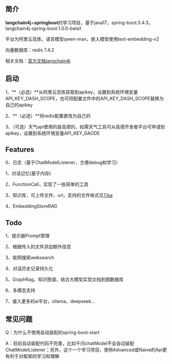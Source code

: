 

## 简介

**langchain4j**+**springboot**的学习项目，基于java17，spring-boot:3.4.3，langchain4j-spring-boot:1.0.0-beta1

平台为阿里云百炼，语言模型qwen-max，嵌入模型使用text-embedding-v2

向量数据库：redis 7.4.2

相关文档：[官方文档langchain4j](https://docs.langchain4j.dev/get-started)

## 启动

1、**（必选）**从阿里云百炼获取到apikey，设置到系统环境变量API_KEY_DASH_SCOPE，也可将配置文件中的API_KEY_DASH_SCOPE替换为自己的apikey

2、**（必选）**将redis配置更改为自己的

3、（可选）天气api使用的是高德的，如需天气工具可从高德开发者平台可申请到apikey，设置到系统环境变量API_KEY_GAODE



## Features

0、日志（基于ChatModelListener，方便debug和学习）

1、对话记忆(基于内存)

2、FunctionCall，实现了一些简单的工具

3、知识库，可上传文件、url，支持的文件格式见[Tika](https://tika.apache.org/2.9.1/formats.html)

4、EmbeddingStoreRAG



## Todo

1、提示器Prompt管理

2、根据传入的文件添加额外信息

3、联网搜索websearch

4、对话历史记录持久化

5、GraphRag，知识图谱，结合大模型实现文档到图数据库

6、多模态支持

7、接入更多的ai平台，ollama，deepseek...



## 常见问题

Q：为什么不使用自动装配的spring-boot-start

A：目前自动装配代码不完善，比如千问chatModel不会自动装配ChatModelListener；另外，这个一个学习项目，使用Advanced或Naive的Api更有利于对框架的学习和理解




